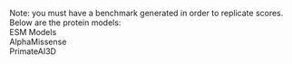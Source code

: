 Note: you must have a benchmark generated in order to replicate scores. <br>
Below are the protein models: <br>
ESM Models <br>
AlphaMissense <br>
PrimateAI3D <br>
